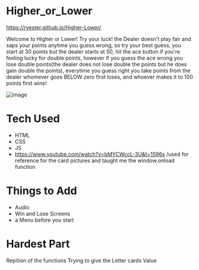 # Higher_or_Lower

https://rvester.github.io/Higher-Lower/





 Welcome to Higher or Lower! Try your luck! the Dealer doesn't play fair and saps your points
  anytime you guess wrong, so try your best guess, you start at 30 points but the dealer starts at 50,
  hit the ace button if you're feeling lucky for double points, however if you guess the ace wrong you lose double points(the dealer does not lose double the points but he does gain double the points), everytime you guess right you take points from the dealer
 whomever goes BELOW zero first loses, and whoever makes it to 100 points first wins!
 
 
 
 ![image](https://user-images.githubusercontent.com/106111818/190929214-55b8b8c5-4690-4811-b86e-54eb5547b5e2.png)


# Tech Used



* HTML
* CSS
* JS
* https://www.youtube.com/watch?v=bMYCWccL-3U&t=1596s /used for reference for the card pictures and taught me the window.onload function

# Things to Add



* Audio 
* Win and Lose Screens
* a Menu before you start


# Hardest Part
Repition of the functions
Trying to give the Letter cards Value
